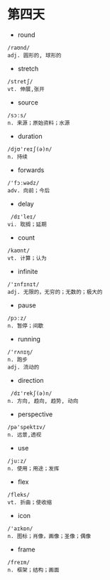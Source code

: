 # 第四天

* round

```
/raʊnd/
adj. 圆形的, 球形的
```
* stretch

```
/stretʃ/
vt. 伸展,张开
```
* source

```
/sɔːs/
n. 来源；原始资料；水源
```
* duration

```
/djʊ'reɪʃ(ə)n/
n. 持续

```
* forwards

```
/'fɔːwədz/
adv. 向前；今后
```
* delay

```
 /dɪ'leɪ/
vi. 耽搁；延期
```
* count

```
/kaʊnt/
vt. 计算；认为
```
* infinite

```
/'ɪnfɪnɪt/
adj. 无限的，无穷的；无数的；极大的
```
* pause

```
/pɔːz/
n. 暂停；间歇
```
* running

```
/'rʌnɪŋ/
n. 跑步
adj. 流动的
```
* direction

```
 /dɪ'rekʃ(ə)n/
n. 方向, 趋向, 趋势, 动向
```

* perspective

```
/pə'spektɪv/
n. 远景,透视
```
* use

```
/ju:z/
n. 使用；用途；发挥
```
* flex

```
/fleks/
vt. 折曲；使收缩
```

* icon

```
/'aɪkɒn/
n. 图标；肖像，画像；圣像；偶像
```

* frame

```
/freɪm/
n. 框架；结构；画面
```
